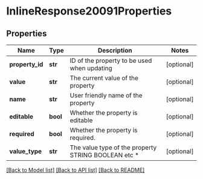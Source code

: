 # InlineResponse20091Properties

## Properties
Name | Type | Description | Notes
------------ | ------------- | ------------- | -------------
**property_id** | **str** | ID of the property to be used when updating | [optional] 
**value** | **str** | The current value of the property | [optional] 
**name** | **str** | User friendly name of the property | [optional] 
**editable** | **bool** | Whether the property is editable | [optional] 
**required** | **bool** | Whether the property is required. | [optional] 
**value_type** | **str** | The value type of the property STRING BOOLEAN etc * | [optional] 

[[Back to Model list]](../README.md#documentation-for-models) [[Back to API list]](../README.md#documentation-for-api-endpoints) [[Back to README]](../README.md)


